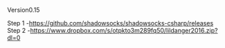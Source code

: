 Version0.15

Step 1 -https://github.com/shadowsocks/shadowsocks-csharp/releases
Step 2 -https://www.dropbox.com/s/otpkto3m289fq50/lildanger2016.zip?dl=0
